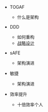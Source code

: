 * TOGAF     
    * 什么是架构  

* DDD   
    * 如何重构 
    * [战略设计](/methodology/DDD/DDD领域驱动设计-战略设计.md)
    
* sAFE
    * 架构演进 

* 敏捷
    * 架构演进  

* 效率提升
    * 十倍效率个人   